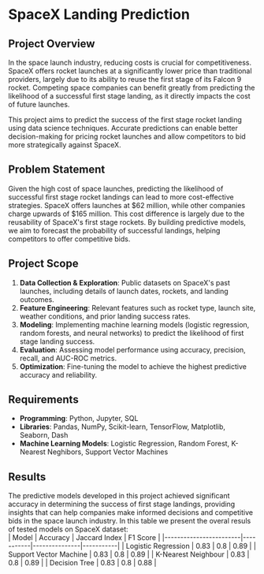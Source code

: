 
# SpaceX Landing Prediction

## Project Overview

In the space launch industry, reducing costs is crucial for competitiveness. SpaceX offers rocket launches at a significantly lower price than traditional providers, largely due to its ability to reuse the first stage of its Falcon 9 rocket. Competing space companies can benefit greatly from predicting the likelihood of a successful first stage landing, as it directly impacts the cost of future launches.

This project aims to predict the success of the first stage rocket landing using data science techniques. Accurate predictions can enable better decision-making for pricing rocket launches and allow competitors to bid more strategically against SpaceX. 

## Problem Statement

Given the high cost of space launches, predicting the likelihood of successful first stage rocket landings can lead to more cost-effective strategies. SpaceX offers launches at $62 million, while other companies charge upwards of $165 million. This cost difference is largely due to the reusability of SpaceX's first stage rockets. By building predictive models, we aim to forecast the probability of successful landings, helping competitors to offer competitive bids.

## Project Scope

1. **Data Collection & Exploration**: Public datasets on SpaceX's past launches, including details of launch dates, rockets, and landing outcomes.
2. **Feature Engineering**: Relevant features such as rocket type, launch site, weather conditions, and prior landing success rates.
3. **Modeling**: Implementing machine learning models (logistic regression, random forests, and neural networks) to predict the likelihood of first stage landing success.
4. **Evaluation**: Assessing model performance using accuracy, precision, recall, and AUC-ROC metrics.
5. **Optimization**: Fine-tuning the model to achieve the highest predictive accuracy and reliability.

## Requirements 

- **Programming**: Python, Jupyter, SQL
- **Libraries**: Pandas, NumPy, Scikit-learn, TensorFlow, Matplotlib, Seaborn, Dash
- **Machine Learning Models**: Logistic Regression, Random Forest, K-Nearest Neghibors, Support Vector Machines 
  
## Results

The predictive models developed in this project achieved significant accuracy in determining the success of first stage landings, providing insights that can help companies make informed decisions and competitive bids in the space launch industry. In this table we present the overal resuls of tested models on SpaceX dataset:<br>
| Model                  | Accuracy  | Jaccard Index | F1 Score  |
|------------------------|-----------|---------------|-----------|
| Logistic Regression     | 0.83  | 0.8           | 0.89  |
| Support Vector Machine  | 0.83  | 0.8           | 0.89  |
| K-Nearest Neighbour     | 0.83  | 0.8           | 0.89  |
| Decision Tree           | 0.83  | 0.8           | 0.88  |


